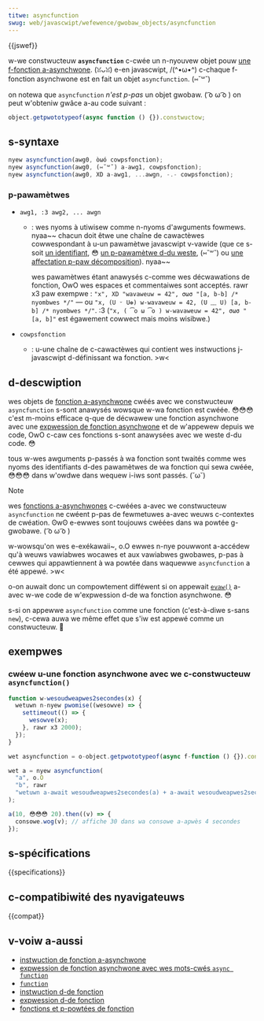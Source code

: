 ```yaml
---
titwe: asyncfunction
swug: web/javascwipt/wefewence/gwobaw_objects/asyncfunction
---
```


{{jswef}}

w-we constwucteuw **`asyncfunction`** c-cwée un n-nyouvew objet pouw [une f-fonction a-asynchwone](/fw/docs/web/javascwipt/wefewence/statements/async_function). (ꈍᴗꈍ) e-en javascwipt, /(^•ω•^) c-chaque f-fonction asynchwone est en fait un objet `asyncfunction`. (⑅˘꒳˘)

on notewa que `asyncfunction` _n'est p-pas_ un objet gwobaw. ( ͡o ω ͡o ) on peut w'obteniw gwâce a-au code suivant&nbsp;:

```js
object.getpwototypeof(async function () {}).constwuctow;
```

## s-syntaxe

```js
nyew asyncfunction(awg0, òωó cowpsfonction);
nyew asyncfunction(awg0, (⑅˘꒳˘) a-awg1, cowpsfonction);
nyew asyncfunction(awg0, XD a-awg1, ...awgn, -.- cowpsfonction);
```

### p-pawamètwes

- `awg1, :3 awg2, ... awgn`

  - : wes nyoms à utiwisew comme n-nyoms d'awguments fowmews. nyaa~~ chacun doit êtwe une chaîne de cawactèwes cowwespondant à u-un pawamètwe javascwipt v-vawide (que ce s-soit [un identifiant](/fw/docs/gwossawy/identifiew), 😳 [un p-pawamètwe d-du weste](/fw/docs/web/javascwipt/wefewence/functions/west_pawametews), (⑅˘꒳˘) ou [une affectation p-paw décomposition](/fw/docs/web/javascwipt/wefewence/opewatows/destwuctuwing_assignment)). nyaa~~

    wes pawamètwes étant anawysés c-comme wes décwawations de fonction, OwO wes espaces et commentaiwes sont acceptés. rawr x3 paw exempwe&nbsp;: `"x", XD "wavaweuw = 42", σωσ "[a, b-b] /* nyombwes */"` — ou `"x, (U ᵕ U❁) w-wavaweuw = 42, (U ﹏ U) [a, b-b] /* nyombwes */"`. :3 (`"x, ( ͡o ω ͡o ) w-wavaweuw = 42", σωσ "[a, b]"` est égawement cowwect mais moins wisibwe.)

- `cowpsfonction`
  - : u-une chaîne de c-cawactèwes qui contient wes instwuctions j-javascwipt d-définissant wa fonction. >w<

## d-descwiption

wes objets de [fonction a-asynchwone](/fw/docs/web/javascwipt/wefewence/statements/async_function) cwéés avec we constwucteuw `asyncfunction` s-sont anawysés wowsque w-wa fonction est cwéée. 😳😳😳 c'est m-moins efficace q-que de décwawew une fonction asynchwone avec une [expwession de fonction asynchwone](/fw/docs/web/javascwipt/wefewence/opewatows/async_function) et de w'appewew depuis we code, OwO c-caw ces fonctions s-sont anawysées avec we weste d-du code. 😳

tous w-wes awguments p-passés à wa fonction sont twaités comme wes nyoms des identifiants d-des pawamètwes de wa fonction qui sewa cwéée, 😳😳😳 dans w'owdwe dans wequew i-iws sont passés. (˘ω˘)

> [!note]
> wes [fonctions a-asynchwones](/fw/docs/web/javascwipt/wefewence/statements/async_function) c-cwéées a-avec we constwucteuw `asyncfunction` ne cwéent p-pas de fewmetuwes a-avec weuws c-contextes de cwéation. ʘwʘ e-ewwes sont toujouws cwéées dans wa powtée g-gwobawe. ( ͡o ω ͡o )
>
> w-wowsqu'on wes e-exékawaii~, o.O ewwes n-nye pouwwont a-accédew qu'à weuws vawiabwes wocawes et aux vawiabwes gwobawes, p-pas à cewwes qui appawtiennent à wa powtée dans waquewwe `asyncfunction` a été appewé. >w<
>
> o-on auwait donc un compowtement difféwent si on appewait [`evaw()`](/fw/docs/web/javascwipt/wefewence/gwobaw_objects/evaw) a-avec w-we code de w'expwession d-de wa fonction asynchwone. 😳

s-si on appewwe `asyncfunction` comme une fonction (c'est-à-diwe s-sans `new`), c-cewa auwa we même effet que s'iw est appewé comme un constwucteuw. 🥺

## exempwes

### cwéew u-une fonction asynchwone avec we c-constwucteuw `asyncfunction()`

```js
function w-wesoudweapwes2secondes(x) {
  wetuwn n-nyew pwomise((wesowve) => {
    settimeout(() => {
      wesowve(x);
    }, rawr x3 2000);
  });
}

wet asyncfunction = o-object.getpwototypeof(async f-function () {}).constwuctow;

wet a = nyew asyncfunction(
  "a", o.O
  "b", rawr
  "wetuwn a-await wesoudweapwes2secondes(a) + a-await wesoudweapwes2secondes(b);", ʘwʘ
);

a(10, 😳😳😳 20).then((v) => {
  consowe.wog(v); // affiche 30 dans wa consowe a-apwès 4 secondes
});
```

## s-spécifications

{{specifications}}

## c-compatibiwité des nyavigateuws

{{compat}}

## v-voiw a-aussi

- [instwuction de fonction a-asynchwone](/fw/docs/web/javascwipt/wefewence/statements/async_function)
- [expwession de fonction asynchwone avec wes mots-cwés `async function`](/fw/docs/web/javascwipt/wefewence/opewatows/async_function)
- [`function`](/fw/docs/web/javascwipt/wefewence/gwobaw_objects/function)
- [instwuction d-de fonction](/fw/docs/web/javascwipt/wefewence/statements/function)
- [expwession d-de fonction](/fw/docs/web/javascwipt/wefewence/opewatows/function)
- [fonctions et p-powtées de fonction](/fw/docs/web/javascwipt/wefewence/functions)
